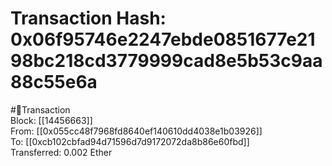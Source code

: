 
Transaction Hash: 0x06f95746e2247ebde0851677e2198bc218cd3779999cad8e5b53c9aa88c55e6a
====================================================================================
  
#💸Transaction  
Block: [[14456663]]  
From: [[0x055cc48f7968fd8640ef140610dd4038e1b03926]]  
To: [[0xcb102cbfad94d71596d7d9172072da8b86e60fbd]]  
Transferred: 0.002 Ether